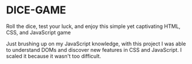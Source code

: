 # DICE-GAME
Roll the dice, test your luck, and enjoy this simple yet captivating HTML, CSS, and JavaScript game




Just brushing up on my JavaScript knowledge, with this project I was able to understand DOMs and discover new features in CSS and JavaScript. I scaled it because it wasn't too difficult. 

